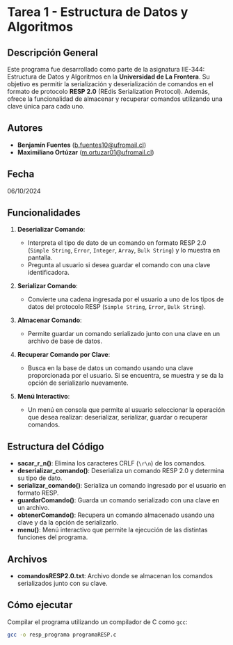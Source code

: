# Tarea 1 - Estructura de Datos y Algoritmos

## Descripción General

Este programa fue desarrollado como parte de la asignatura IIE-344: Estructura de Datos y Algoritmos en la **Universidad de La Frontera**. Su objetivo es permitir la serialización y deserialización de comandos en el formato de protocolo **RESP 2.0** (REdis Serialization Protocol). Además, ofrece la funcionalidad de almacenar y recuperar comandos utilizando una clave única para cada uno.

## Autores

- **Benjamín Fuentes** (b.fuentes10@ufromail.cl)
- **Maximiliano Ortúzar** (m.ortuzar01@ufromail.cl)

## Fecha

06/10/2024

## Funcionalidades

1. **Deserializar Comando**: 
   - Interpreta el tipo de dato de un comando en formato RESP 2.0 (`Simple String`, `Error`, `Integer`, `Array`, `Bulk String`) y lo muestra en pantalla.
   - Pregunta al usuario si desea guardar el comando con una clave identificadora.

2. **Serializar Comando**:
   - Convierte una cadena ingresada por el usuario a uno de los tipos de datos del protocolo RESP (`Simple String`, `Error`, `Bulk String`).

3. **Almacenar Comando**:
   - Permite guardar un comando serializado junto con una clave en un archivo de base de datos.

4. **Recuperar Comando por Clave**:
   - Busca en la base de datos un comando usando una clave proporcionada por el usuario. Si se encuentra, se muestra y se da la opción de serializarlo nuevamente.

5. **Menú Interactivo**:
   - Un menú en consola que permite al usuario seleccionar la operación que desea realizar: deserializar, serializar, guardar o recuperar comandos.

## Estructura del Código

- **sacar_r_n()**: Elimina los caracteres CRLF (`\r\n`) de los comandos.
- **deserializar_comando()**: Deserializa un comando RESP 2.0 y determina su tipo de dato.
- **serializar_comando()**: Serializa un comando ingresado por el usuario en formato RESP.
- **guardarComando()**: Guarda un comando serializado con una clave en un archivo.
- **obtenerComando()**: Recupera un comando almacenado usando una clave y da la opción de serializarlo.
- **menu()**: Menú interactivo que permite la ejecución de las distintas funciones del programa.

## Archivos

- **comandosRESP2.0.txt**: Archivo donde se almacenan los comandos serializados junto con su clave.

## Cómo ejecutar

Compilar el programa utilizando un compilador de C como `gcc`:

```bash
gcc -o resp_programa programaRESP.c

